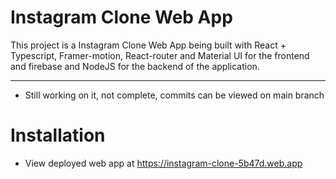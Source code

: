 # Instagram Clone Web App

This project is a Instagram Clone Web App being built with React + Typescript, Framer-motion, React-router and Material UI for the frontend and firebase and NodeJS for the backend of the application.


------------------------------------------------------------------------------------------
- Still working on it, not complete, commits can be viewed on main branch

# Installation
- View deployed web app at https://instagram-clone-5b47d.web.app
